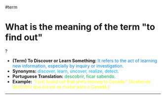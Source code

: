 #term

# What is the meaning of the term "to find out"
?
* **(Term) To Discover or Learn Something:** <span style="color:rgb(0, 132, 255)">It refers to the act of learning new information, especially by inquiry or investigation.</span>
* **Synonyms:** <span style="color:rgb(0, 176, 240)">discover, learn, uncover, realize, detect.</span>
* **Portuguese Translation:** <span style="color:rgb(0, 176, 80)">descobrir, ficar sabendo.</span>
* **Example:** <span style="color:rgb(255, 255, 0)">"I just found out that she’s moving to Canada." (Acabei de descobrir que ela vai se mudar para o Canadá.)</span>
---
<!--SR:!2025-06-06,3,250-->
